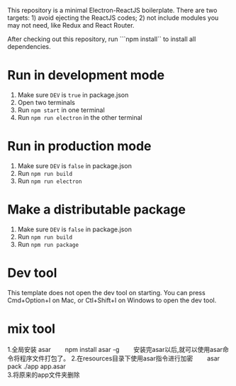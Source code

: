 This repository is a minimal Electron-ReactJS boilerplate. There are two targets: 1) avoid ejecting the ReactJS codes; 2) not include modules you may not need, like Redux and React Router.

After checking out this repository, run ```npm install`` to install all dependencies.

# Run in development mode

1. Make sure ```DEV``` is ```true``` in package.json
2. Open two terminals
3. Run ```npm start``` in one terminal
4. Run ```npm run electron``` in the other terminal

# Run in production mode

1. Make sure ```DEV``` is ```false``` in package.json
2. Run ```npm run build```
3. Run ```npm run electron```

# Make a distributable package
1. Make sure ```DEV``` is ```false``` in package.json
2. Run ```npm run build```
3. Run ```npm run package```

# Dev tool

This template does not open the dev tool on starting. You can press Cmd+Option+I on Mac, or Ctl+Shift+I on Windows to open the dev tool.

# mix tool

1.全局安装 asar
　　npm install asar -g
　　安装完asar以后,就可以使用asar命令将程序文件打包了。
2.在resources目录下使用asar指令进行加密
　　asar pack ./app app.asar  
3.将原来的app文件夹删除  
